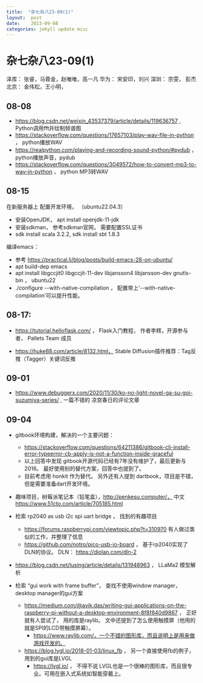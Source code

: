 ```yaml
---
title:  "杂七杂八23-09(1)"
layout:  post
date:    2023-09-08
categories: jekyll update misc
---
```


# 杂七杂八23-09(1)

泽库： 张睿，马蓉金，赵唯唯，高一凡
华为： 宋安印，刘兴
深圳： 宗雯， 彭杰
北京： 金伟松，王小明，


## 08-08
 - https://blog.csdn.net/weixin_43537379/article/details/119636757 , Python调用fft并绘制频谱图
 - https://stackoverflow.com/questions/17657103/play-wav-file-in-python ， python播放WAV
 - https://realpython.com/playing-and-recording-sound-python/#pydub ， python播放声音，pydub
 - https://stackoverflow.com/questions/3049572/how-to-convert-mp3-to-wav-in-python ， python MP3转WAV

## 08-15
在新服务器上 配置开发环境， （ubuntu22.04.3）
 - 安装OpenJDK， apt install openjdk-11-jdk
 - 安装sdkman， 参考sdkman官网， 需要配置SSL证书
 - sdk install scala 3.2.2, sdk install sbt 1.8.3

编译emacs：
 - 参考 https://practical.li/blog/posts/build-emacs-28-on-ubuntu/
 - apt build-dep emacs
 - apt install libgccjit0 libgccjit-11-dev libjansson4 libjansson-dev gnutls-bin ， ubuntu22
 - ./configure --with-native-compilation ， 配置带上‘--with-native-compilation’可以提升性能。

## 08-17:
 - https://tutorial.helloflask.com/ ， Flask入门教程， 作者李辉，开源参与者， Pallets Team 成员

 - https://huke88.com/article/8132.html， Stable Diffusion插件推荐：Tag反推（Tagger）关键词反推

## 09-01
 - https://www.debuggerx.com/2020/11/30/ko-no-light-novel-ga-su-goi-suzumiya-series/ , 一篇不错的 凉宫春日的评论文章

## 09-04
 - gitbook环境构建，解决的一个主要问题：
   - https://stackoverflow.com/questions/64211386/gitbook-cli-install-error-typeerror-cb-apply-is-not-a-function-inside-graceful
   - 以上回答中发现 gitbook开源代码已经有7年没有维护了，最后更新与2016。 最好使用别的替代方案，回答中也提到了。
   - 目前考虑用 honkit 作为替代。 另外还有人提到 dartbook，项目是不错，但是需要准备dart开发环境。

 - 趣味项目，树莓派笔记本（铅笔盒），http://penkesu.computer/， 中文 https://www.51cto.com/article/705185.html
 - 检索 rp2040 as usb i2c spi uart bridge ， 找到的有趣项目
   - https://forums.raspberrypi.com/viewtopic.php?t=310970  有人做过类似的工作，并整理了信息
   - https://github.com/notro/pico-usb-io-board ， 基于rp2040实现了DLN的协议。 DLN： https://diolan.com/dln-2

 - https://blog.csdn.net/lusing/article/details/131948963 ， LLaMa2 模型解析

 - 检索 “gui work with frame buffer”， 查找不使用window manager，desktop manager的gui方案
   - https://medium.com/@avik.das/writing-gui-applications-on-the-raspberry-pi-without-a-desktop-environment-8f8f840d9867 ， 正好就有人尝试了， 用的库是raylib。 文中还提到了怎么使用触摸屏（他用的就是SPI的LCD带触摸屏幕）。
     - https://www.raylib.com/，一个不错的图形库，而且说明上是用来做游戏开发的。
   - https://blog.lvgl.io/2018-01-03/linux_fb ， 另一个直接使用fb的例子， 用到的gui库是LVGL
     - https://lvgl.io/ ， 不得不说 LVGL也是一个很棒的图形库，而且很专业。可用在嵌入式系统如智能穿戴上。


